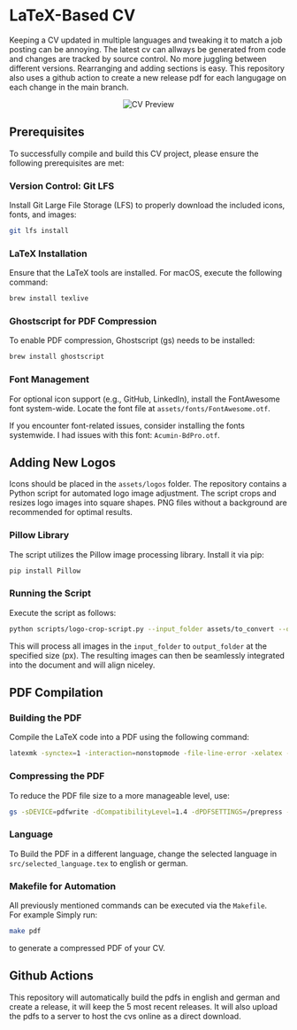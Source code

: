 LaTeX-Based CV
============================

Keeping a CV updated in multiple languages and tweaking it to match a job posting can be annoying. The latest cv can allways be generated from code and changes are tracked by source control. No more juggling between different versions. Rearranging and adding sections is easy. This repository also uses a github action to create a new release pdf for each langugage on each change in the main branch.

<div align="center">
  <img src="assets/images/cv-preview.png" alt="CV Preview">
</div>

Prerequisites
-------------

To successfully compile and build this CV project, please ensure the following prerequisites are met:

### Version Control: Git LFS

Install Git Large File Storage (LFS) to properly download the included icons, fonts, and images:

```bash
git lfs install
```

### LaTeX Installation

Ensure that the LaTeX tools are installed. For macOS, execute the following command:

```bash
brew install texlive
```

### Ghostscript for PDF Compression

To enable PDF compression, Ghostscript (gs) needs to be installed:

```bash
brew install ghostscript
```

### Font Management

For optional icon support (e.g., GitHub, LinkedIn), install the FontAwesome font system-wide. Locate the font file at `assets/fonts/FontAwesome.otf`.

If you encounter font-related issues, consider installing the fonts systemwide. I had issues with this font: `Acumin-BdPro.otf`.

Adding New Logos
----------------

Icons should be placed in the `assets/logos` folder.
The repository contains a Python script for automated logo image adjustment. The script crops and resizes logo images into square shapes. PNG files without a background are recommended for optimal results.

### Pillow Library

The script utilizes the Pillow image processing library. Install it via pip:

```bash
pip install Pillow
```

### Running the Script

Execute the script as follows:

```bash
python scripts/logo-crop-script.py --input_folder assets/to_convert --output_folder assets/converted --size 1200
```

This will process all images in the `input_folder` to `output_folder` at the specified size (px). The resulting images can then be seamlessly integrated into the document and will align niceley.

PDF Compilation
---------------

### Building the PDF

Compile the LaTeX code into a PDF using the following command:

```bash
latexmk -synctex=1 -interaction=nonstopmode -file-line-error -xelatex -outdir=build src/main.tex
```

### Compressing the PDF

To reduce the PDF file size to a more manageable level, use:

```bash
gs -sDEVICE=pdfwrite -dCompatibilityLevel=1.4 -dPDFSETTINGS=/prepress -dNOPAUSE -dQUIET -dBATCH -sOutputFile=vincent_cv.pdf build/main.pdf
```

### Language

To Build the PDF in a different language, change the selected language in `src/selected_language.tex` to english or german.

### Makefile for Automation

All previously mentioned commands can be executed via the `Makefile`.  
For example Simply run:

```bash
make pdf
```

to generate a compressed PDF of your CV.

Github Actions
--------------

This repository will automatically build the pdfs in english and german and create a release, it will keep the 5 most recent releases.
It will also upload the pdfs to a server to host the cvs online as a direct download.
